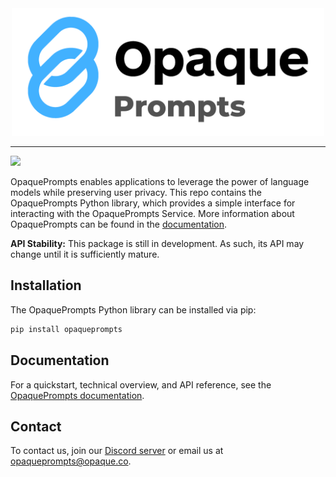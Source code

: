 

<div align="center">
  <img src="docs/images/opaque_prompts_logo.png" alt="OpaquePrompts logo" width="500">
</div>

---

[![](https://dcbadge.vercel.app/api/server/XKF79KUN?compact=true&style=flat)](https://discord.gg/mVuCfxudrD)

OpaquePrompts enables applications to leverage the power of language models while preserving user privacy. This repo contains the OpaquePrompts Python library, which provides a simple interface for interacting with the OpaquePrompts Service. More information about OpaquePrompts can be found in the [documentation](https://opaqueprompts.readthedocs.io/).

**API Stability:** This package is still in development. As such, its API may
change until it is sufficiently mature.

## Installation

The OpaquePrompts Python library can be installed via pip:

```bash
pip install opaqueprompts
```

## Documentation
For a quickstart, technical overview, and API reference, see the [OpaquePrompts documentation](https://opaqueprompts.readthedocs.io/).

## Contact
To contact us, join our [Discord server](https://discord.gg/mVuCfxudrD) or email us at [opaqueprompts@opaque.co](mailto:opaqueprompts@opaque.co).
